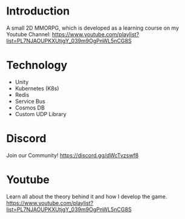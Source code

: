 # Introduction

A small 2D MMORPG, which is developed as a learning course on my Youtube Channel:
https://www.youtube.com/playlist?list=PL7NJAOUPKXUtjgY_039m9OgPnWL5nCG8S

# Technology

- Unity
- Kubernetes (K8s)
- Redis
- Service Bus
- Cosmos DB
- Custom UDP Library

# Discord

Join our Community!
https://discord.gg/dWcTvzswf8

# Youtube

Learn all about the theory behind it and how I develop the game.
https://www.youtube.com/playlist?list=PL7NJAOUPKXUtjgY_039m9OgPnWL5nCG8S
